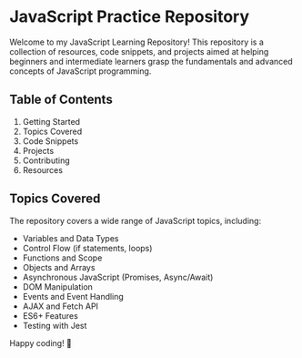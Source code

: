 # JavaScript Practice Repository

Welcome to my JavaScript Learning Repository! This repository is a collection of resources, code snippets, and projects aimed at helping beginners and intermediate learners grasp the fundamentals and advanced concepts of JavaScript programming.

## Table of Contents

1. Getting Started
2. Topics Covered
3. Code Snippets
4. Projects
5. Contributing
6. Resources


## Topics Covered

The repository covers a wide range of JavaScript topics, including:

- Variables and Data Types
- Control Flow (if statements, loops)
- Functions and Scope
- Objects and Arrays
- Asynchronous JavaScript (Promises, Async/Await)
- DOM Manipulation
- Events and Event Handling
- AJAX and Fetch API
- ES6+ Features
- Testing with Jest


Happy coding! 🚀
